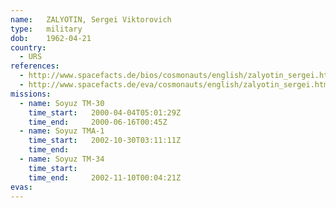 ```yaml
---
name:	ZALYOTIN, Sergei Viktorovich 
type:	military
dob:	1962-04-21
country:
  - URS
references:
  - http://www.spacefacts.de/bios/cosmonauts/english/zalyotin_sergei.htm
  - http://www.spacefacts.de/eva/cosmonauts/english/zalyotin_sergei.htm
missions:
  - name: Soyuz TM-30
    time_start:   2000-04-04T05:01:29Z
    time_end:     2000-06-16T00:45Z
  - name: Soyuz TMA-1
    time_start:   2002-10-30T03:11:11Z
    time_end:     
  - name: Soyuz TM-34
    time_start:   
    time_end:     2002-11-10T00:04:21Z
evas:
---
```

